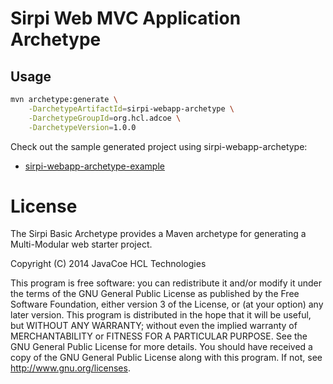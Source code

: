 Sirpi Web MVC Application Archetype
=============================

Usage
------


```sh
mvn archetype:generate \
	-DarchetypeArtifactId=sirpi-webapp-archetype \
	-DarchetypeGroupId=org.hcl.adcoe \
	-DarchetypeVersion=1.0.0 

```

Check out the sample generated project using sirpi-webapp-archetype:

* [sirpi-webapp-archetype-example][1]




License
========
The Sirpi Basic Archetype provides a Maven archetype for generating a Multi-Modular web starter project. 
	
Copyright (C) 2014 JavaCoe HCL Technologies 

This program is free software: you can redistribute it and/or modify it under the terms of the GNU General Public License as published by the Free Software Foundation, either version 3 of the License, or (at your option) any later version. This program is distributed in the hope that it will be useful, but WITHOUT ANY WARRANTY; without even the implied warranty of MERCHANTABILITY or FITNESS FOR A PARTICULAR PURPOSE. See the GNU General Public License for more details. You should have received a copy of the GNU General Public License along with this program. If not, see http://www.gnu.org/licenses. 

[1]:https://github.com/sirpi-hcl/sirpi-webapp-archetype-example

